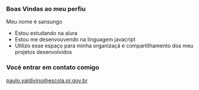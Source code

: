 ### Boas Vindas ao meu perfiu

Meu nome é sansungo

- Estou estudando na alura
- Estou me desenvouvendo na linguagem javacript
- Utilizo esse espaço para minha organizaçã e compartilhamento dos meu projetos desenvolvidos

### Vocé entrar em contato comigo 

paulo.valdivino@escola.pr.gov.br

